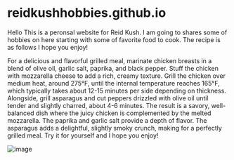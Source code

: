 # reidkushhobbies.github.io

Hello This is a peronsal website for Reid Kush. I am going to shares some of hobbies on here starting with some of favorite food to cook. The recipe is as follows I hope you enjoy!

For a delicious and flavorful grilled meal, marinate chicken breasts in a blend of olive oil, garlic salt, paprika, and black pepper. Stuff the chicken with mozzarella cheese to add a rich, creamy texture. Grill the chicken over medium heat, around 275°F, until the internal temperature reaches 165°F, which typically takes about 12-15 minutes per side depending on thickness. Alongside, grill asparagus and cut peppers drizzled with olive oil until tender and slightly charred, about 4-6 minutes. The result is a savory, well-balanced dish where the juicy chicken is complemented by the melted mozzarella. The paprika and garlic salt provide a depth of flavor. The asparagus adds a delightful, slightly smoky crunch, making for a perfectly grilled meal. Try it for yourself and I hope you enjoy!

![image](https://github.com/user-attachments/assets/bdedb3be-c3b1-4798-90fa-4db07295310e)
